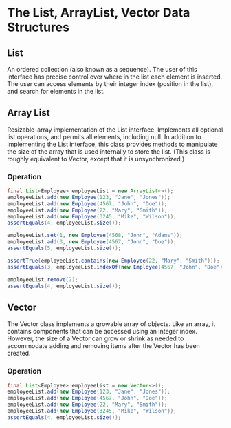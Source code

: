 # The List, ArrayList, Vector Data Structures

## List 

An ordered collection (also known as a sequence). The user of this interface has precise control over where in the list 
each element is inserted. The user can access elements by their integer index (position in the list), 
and search for elements in the list.

## Array List

Resizable-array implementation of the List interface. Implements all optional list operations, and permits all elements, 
including null. In addition to implementing the List interface, this class provides methods to manipulate the size of 
the array that is used internally to store the list. (This class is roughly equivalent to Vector, except that it is 
unsynchronized.)

### Operation

```java
final List<Employee> employeeList = new ArrayList<>();
employeeList.add(new Employee(123, "Jane", "Jones"));
employeeList.add(new Employee(4567, "John", "Doe"));
employeeList.add(new Employee(22, "Mary", "Smith"));
employeeList.add(new Employee(3245, "Mike", "Wilson"));
assertEquals(4, employeeList.size());

employeeList.set(1, new Employee(4568, "John", "Adams"));
employeeList.add(3, new Employee(4567, "John", "Doe"));
assertEquals(5, employeeList.size());

assertTrue(employeeList.contains(new Employee(22, "Mary", "Smith")));
assertEquals(3, employeeList.indexOf(new Employee(4567, "John", "Doe")));

employeeList.remove(2);
assertEquals(4, employeeList.size());
```

## Vector

The Vector class implements a growable array of objects. Like an array, it contains components that can be accessed 
using an integer index. However, the size of a Vector can grow or shrink as needed to accommodate adding and removing 
items after the Vector has been created.

### Operation

```java
final List<Employee> employeeList = new Vector<>();
employeeList.add(new Employee(123, "Jane", "Jones"));
employeeList.add(new Employee(4567, "John", "Doe"));
employeeList.add(new Employee(22, "Mary", "Smith"));
employeeList.add(new Employee(3245, "Mike", "Wilson"));
assertEquals(4, employeeList.size());
```


